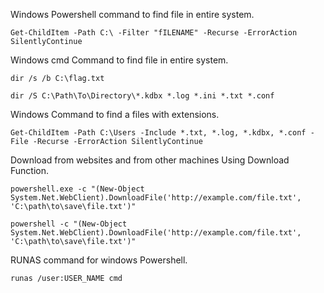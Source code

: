 
Windows Powershell command to find file in entire system.
```
Get-ChildItem -Path C:\ -Filter "fILENAME" -Recurse -ErrorAction SilentlyContinue
```

Windows cmd Command to find file in entire system.
```
dir /s /b C:\flag.txt
```
```
dir /S C:\Path\To\Directory\*.kdbx *.log *.ini *.txt *.conf
```
Windows Command to find a files with extensions. 
```
Get-ChildItem -Path C:\Users -Include *.txt, *.log, *.kdbx, *.conf -File -Recurse -ErrorAction SilentlyContinue
```

Download from websites and from other machines Using Download Function.
```
powershell.exe -c "(New-Object System.Net.WebClient).DownloadFile('http://example.com/file.txt', 'C:\path\to\save\file.txt')"
```
```
powershell -c "(New-Object System.Net.WebClient).DownloadFile('http://example.com/file.txt', 'C:\path\to\save\file.txt')"
```

RUNAS command for windows Powershell.
```
runas /user:USER_NAME cmd
```



